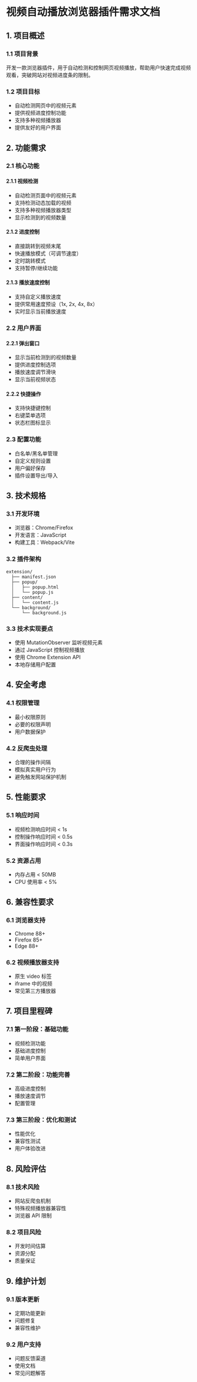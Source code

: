 # 视频自动播放浏览器插件需求文档

## 1. 项目概述

### 1.1 项目背景
开发一款浏览器插件，用于自动检测和控制网页视频播放，帮助用户快速完成视频观看，突破网站对视频进度条的限制。

### 1.2 项目目标
- 自动检测网页中的视频元素
- 提供视频进度控制功能
- 支持多种视频播放器
- 提供友好的用户界面

## 2. 功能需求

### 2.1 核心功能

#### 2.1.1 视频检测
- 自动检测页面中的视频元素
- 支持检测动态加载的视频
- 支持多种视频播放器类型
- 显示检测到的视频数量

#### 2.1.2 进度控制
- 直接跳转到视频末尾
- 快速播放模式（可调节速度）
- 定时跳转模式
- 支持暂停/继续功能

#### 2.1.3 播放速度控制
- 支持自定义播放速度
- 提供常用速度预设（1x, 2x, 4x, 8x）
- 实时显示当前播放速度

### 2.2 用户界面

#### 2.2.1 弹出窗口
- 显示当前检测到的视频数量
- 提供进度控制选项
- 播放速度调节滑块
- 显示当前视频状态

#### 2.2.2 快捷操作
- 支持快捷键控制
- 右键菜单选项
- 状态栏图标显示

### 2.3 配置功能
- 白名单/黑名单管理
- 自定义规则设置
- 用户偏好保存
- 插件设置导出/导入

## 3. 技术规格

### 3.1 开发环境
- 浏览器：Chrome/Firefox
- 开发语言：JavaScript
- 构建工具：Webpack/Vite

### 3.2 插件架构
```
extension/
  ├── manifest.json
  ├── popup/
  │   ├── popup.html
  │   └── popup.js
  ├── content/
  │   └── content.js
  └── background/
      └── background.js
```

### 3.3 技术实现要点
- 使用 MutationObserver 监听视频元素
- 通过 JavaScript 控制视频播放
- 使用 Chrome Extension API
- 本地存储用户配置

## 4. 安全考虑

### 4.1 权限管理
- 最小权限原则
- 必要的权限声明
- 用户数据保护

### 4.2 反爬虫处理
- 合理的操作间隔
- 模拟真实用户行为
- 避免触发网站保护机制

## 5. 性能要求

### 5.1 响应时间
- 视频检测响应时间 < 1s
- 控制操作响应时间 < 0.5s
- 界面操作响应时间 < 0.3s

### 5.2 资源占用
- 内存占用 < 50MB
- CPU 使用率 < 5%

## 6. 兼容性要求

### 6.1 浏览器支持
- Chrome 88+
- Firefox 85+
- Edge 88+

### 6.2 视频播放器支持
- 原生 video 标签
- iframe 中的视频
- 常见第三方播放器

## 7. 项目里程碑

### 7.1 第一阶段：基础功能
- 视频检测功能
- 基础进度控制
- 简单用户界面

### 7.2 第二阶段：功能完善
- 高级进度控制
- 播放速度调节
- 配置管理

### 7.3 第三阶段：优化和测试
- 性能优化
- 兼容性测试
- 用户体验改进

## 8. 风险评估

### 8.1 技术风险
- 网站反爬虫机制
- 特殊视频播放器兼容性
- 浏览器 API 限制

### 8.2 项目风险
- 开发时间估算
- 资源分配
- 质量保证

## 9. 维护计划

### 9.1 版本更新
- 定期功能更新
- 问题修复
- 兼容性维护

### 9.2 用户支持
- 问题反馈渠道
- 使用文档
- 常见问题解答 

